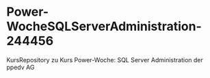 # Power-WocheSQLServerAdministration-244456
KursRepository zu Kurs Power-Woche: SQL Server Administration der ppedv AG
